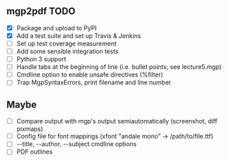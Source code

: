 mgp2pdf TODO
------------

- [X] Package and upload to PyPI
- [X] Add a test suite and set up Travis & Jenkins
- [ ] Set up test coverage measurement
- [ ] Add some sensible integration tests
- [ ] Python 3 support
- [ ] Handle tabs at the beginning of line (i.e. bullet points; see lecture5.mgp)
- [ ] Cmdline option to enable unsafe directives (%filter)
- [ ] Trap MgpSyntaxErrors, print filename and line number

Maybe
-----

- [ ] Compare output with mgp's output semiautomatically (screenshot, diff pixmaps)
- [ ] Config file for font mappings (xfont "andale mono" -> /path/to/file.ttf)
- [ ] --title, --author, --subject cmdline options
- [ ] PDF outlines
